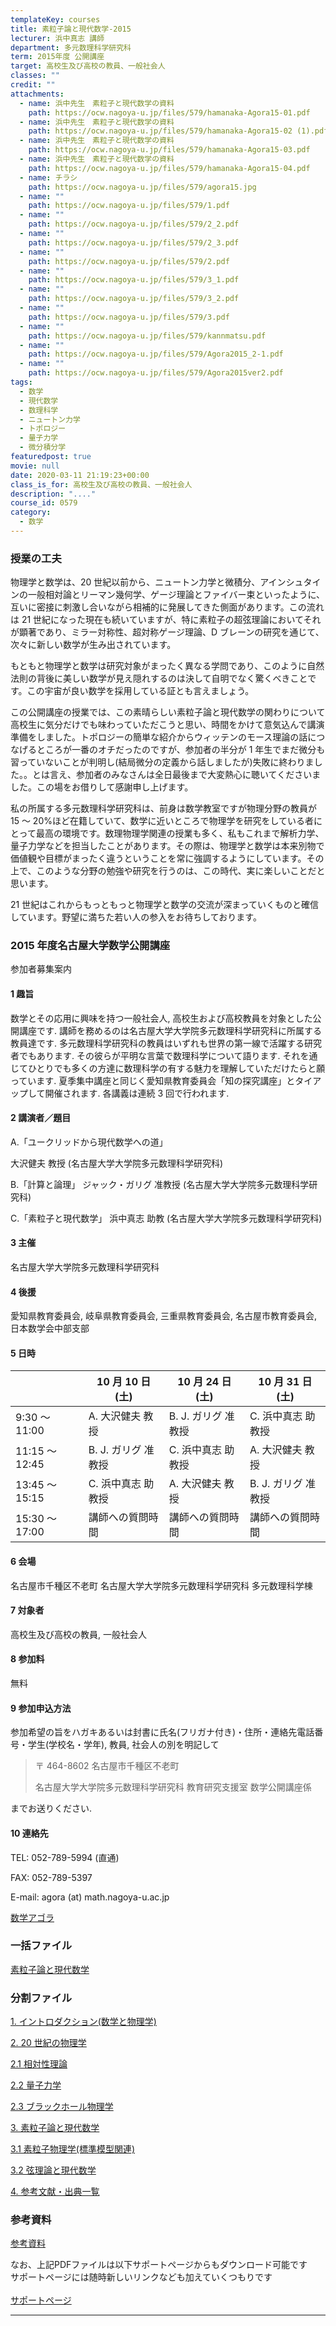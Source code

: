 ```yaml
---
templateKey: courses
title: 素粒子論と現代数学-2015
lecturer: 浜中真志 講師
department: 多元数理科学研究科
term: 2015年度 公開講座
target: 高校生及び高校の教員、一般社会人
classes: ""
credit: ""
attachments:
  - name: 浜中先生　素粒子と現代数学の資料
    path: https://ocw.nagoya-u.jp/files/579/hamanaka-Agora15-01.pdf
  - name: 浜中先生　素粒子と現代数学の資料
    path: https://ocw.nagoya-u.jp/files/579/hamanaka-Agora15-02 (1).pdf
  - name: 浜中先生　素粒子と現代数学の資料
    path: https://ocw.nagoya-u.jp/files/579/hamanaka-Agora15-03.pdf
  - name: 浜中先生　素粒子と現代数学の資料
    path: https://ocw.nagoya-u.jp/files/579/hamanaka-Agora15-04.pdf
  - name: チラシ
    path: https://ocw.nagoya-u.jp/files/579/agora15.jpg
  - name: ""
    path: https://ocw.nagoya-u.jp/files/579/1.pdf
  - name: ""
    path: https://ocw.nagoya-u.jp/files/579/2_2.pdf
  - name: ""
    path: https://ocw.nagoya-u.jp/files/579/2_3.pdf
  - name: ""
    path: https://ocw.nagoya-u.jp/files/579/2.pdf
  - name: ""
    path: https://ocw.nagoya-u.jp/files/579/3_1.pdf
  - name: ""
    path: https://ocw.nagoya-u.jp/files/579/3_2.pdf
  - name: ""
    path: https://ocw.nagoya-u.jp/files/579/3.pdf
  - name: ""
    path: https://ocw.nagoya-u.jp/files/579/kannmatsu.pdf
  - name: ""
    path: https://ocw.nagoya-u.jp/files/579/Agora2015_2-1.pdf
  - name: ""
    path: https://ocw.nagoya-u.jp/files/579/Agora2015ver2.pdf
tags:
  - 数学
  - 現代数学
  - 数理科学
  - ニュートン力学
  - トポロジー
  - 量子力学
  - 微分積分学
featuredpost: true
movie: null
date: 2020-03-11 21:19:23+00:00
class_is_for: 高校生及び高校の教員、一般社会人
description: "...."
course_id: 0579
category:
  - 数学
---
```


### 授業の工夫

物理学と数学は、20 世紀以前から、ニュートン力学と微積分、アインシュタインの一般相対論とリーマン幾何学、ゲージ理論とファイバー束といったように、互いに密接に刺激し合いながら相補的に発展してきた側面があります。この流れは 21 世紀になった現在も続いていますが、特に素粒子の超弦理論においてそれが顕著であり、ミラー対称性、超対称ゲージ理論、D ブレーンの研究を通じて、次々に新しい数学が生み出されています。

もともと物理学と数学は研究対象がまったく異なる学問であり、このように自然法則の背後に美しい数学が見え隠れするのは決して自明でなく驚くべきことです。この宇宙が良い数学を採用している証とも言えましょう。

この公開講座の授業では、この素晴らしい素粒子論と現代数学の関わりについて高校生に気分だけでも味わっていただこうと思い、時間をかけて意気込んで講演準備をしました。トポロジーの簡単な紹介からウィッテンのモース理論の話につなげるところが一番のオチだったのですが、参加者の半分が 1 年生でまだ微分も習っていないことが判明し(結局微分の定義から話しましたが)失敗に終わりました。。とは言え、参加者のみなさんは全日最後まで大変熱心に聴いてくださいました。この場をお借りして感謝申し上げます。

私の所属する多元数理科学研究科は、前身は数学教室ですが物理分野の教員が 15 ～ 20%ほど在籍していて、数学に近いところで物理学を研究をしている者にとって最高の環境です。数理物理学関連の授業も多く、私もこれまで解析力学、量子力学などを担当したことがあります。その際は、物理学と数学は本来別物で価値観や目標がまったく違うということを常に強調するようにしています。その上で、このような分野の勉強や研究を行うのは、この時代、実に楽しいことだと思います。

21 世紀はこれからもっともっと物理学と数学の交流が深まっていくものと確信しています。野望に満ちた若い人の参入をお待ちしております。

### 2015 年度名古屋大学数学公開講座

参加者募集案内

#### 1 趣旨

数学とその応用に興味を持つ一般社会人, 高校生および高校教員を対象とした公開講座です.
講師を務めるのは名古屋大学大学院多元数理科学研究科に所属する教員達です. 多元数理科学研究科の教員はいずれも世界の第一線で活躍する研究者でもあります. その彼らが平明な言葉で数理科学について語ります. それを通じてひとりでも多くの方達に数理科学の有する魅力を理解していただけたらと願っています.
夏季集中講座と同じく愛知県教育委員会「知の探究講座」とタイアップして開催されます. 各講義は連続 3 回で行われます.

#### 2 講演者／題目

A.「ユークリッドから現代数学への道」

大沢健夫 教授 (名古屋大学大学院多元数理科学研究科)

B.「計算と論理」
ジャック・ガリグ 准教授 (名古屋大学大学院多元数理科学研究科)

C.「素粒子と現代数学」
浜中真志 助教 (名古屋大学大学院多元数理科学研究科)

#### 3 主催

名古屋大学大学院多元数理科学研究科

#### 4 後援

愛知県教育委員会, 岐阜県教育委員会, 三重県教育委員会, 名古屋市教育委員会, 日本数学会中部支部

#### 5 日時

|                | 10 月 10 日(土)     | 10 月 24 日(土)     | 10 月 31 日(土)     |
| -------------- | ------------------- | ------------------- | ------------------- |
| 9:30 ～ 11:00  | A. 大沢健夫 教授    | B. J. ガリグ 准教授 | C. 浜中真志 助教授  |
| 11:15 ～ 12:45 | B. J. ガリグ 准教授 | C. 浜中真志 助教授  | A. 大沢健夫 教授    |
| 13:45 ～ 15:15 | C. 浜中真志 助教授  | A. 大沢健夫 教授    | B. J. ガリグ 准教授 |
| 15:30 ～ 17:00 | 講師への質問時間    | 講師への質問時間    | 講師への質問時間    |

#### 6 会場

名古屋市千種区不老町 名古屋大学大学院多元数理科学研究科 多元数理科学棟

#### 7 対象者

高校生及び高校の教員, 一般社会人

#### 8 参加料

無料

#### 9 参加申込方法

参加希望の旨をハガキあるいは封書に氏名(フリガナ付き)・住所・連絡先電話番号・学生(学校名・学年), 教員, 社会人の別を明記して

> 〒 464-8602 名古屋市千種区不老町
>
> 名古屋大学大学院多元数理科学研究科 教育研究支援室 数学公開講座係
>
までお送りください.

#### 10 連絡先

TEL: 052-789-5994 (直通)

FAX: 052-789-5397

E-mail: agora (at) math.nagoya-u.ac.jp

[数学アゴラ](https://ocw.nagoya-u.jp/files/579/agora15.jpg)

### 一括ファイル

[素粒子論と現代数学](https://ocw.nagoya-u.jp/files/579/Agora2015ver2.pdf)

### 分割ファイル

[1. イントロダクション(数学と物理学)](https://ocw.nagoya-u.jp/files/579/1.pdf)

[2. 20 世紀の物理学](https://ocw.nagoya-u.jp/files/579/2.pdf)

[2.1 相対性理論](https://ocw.nagoya-u.jp/files/579/Agora2015_2-1.pdf)

[2.2 量子力学](https://ocw.nagoya-u.jp/files/579/2_2.pdf)

[2.3 ブラックホール物理学](https://ocw.nagoya-u.jp/files/579/2_3.pdf)

[3. 素粒子論と現代数学](https://ocw.nagoya-u.jp/files/579/3.pdf)

[3.1 素粒子物理学(標準模型関連)](https://ocw.nagoya-u.jp/files/579/3_1.pdf)

[3.2 弦理論と現代数学](https://ocw.nagoya-u.jp/files/579/3_2.pdf)

[4. 参考文献・出典一覧](https://ocw.nagoya-u.jp/files/579/kannmatsu.pdf)

### 参考資料

<a href="http://www.math.nagoya-u.ac.jp/~hamanaka/hamanaka-3S15-01.pdf" target_blank>参考資料</a>

<p>
なお、上記PDFファイルは以下サポートページからもダウンロード可能です
<br>サポートページには随時新しいリンクなども加えていくつもりです
<br>
<br><a href="http://www.math.nagoya-u.ac.jp/~hamanaka/Agora.html" target_blank>サポートページ</a>
</p>

---

